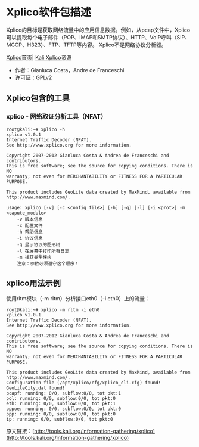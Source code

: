 # Xplico软件包描述

Xplico的目标是获取网络流量中的应用信息数据。例如，从pcap文件中，Xplico可以提取每个电子邮件（POP、IMAP和SMTP协议）、HTTP、VoIP呼叫（SIP、MGCP、H323）、FTP、TFTP等内容。 Xplico不是网络协议分析器。

[Xplico首页](http://www.xplico.org/)| [Kali Xplico资源](http://git.kali.org/gitweb/?p=packages/xplico.git;a=summary)

- 作者：Gianluca Costa，Andre de Franceschi
- 许可证：GPLv2

## Xplico包含的工具
### xplico - 网络取证分析工具（NFAT）
```
root@kali:~# xplico -h
xplico v1.0.1
Internet Traffic Decoder (NFAT).
See http://www.xplico.org for more information.

Copyright 2007-2012 Gianluca Costa & Andrea de Franceschi and contributors.
This is free software; see the source for copying conditions. There is NO
warranty; not even for MERCHANTABILITY or FITNESS FOR A PARTICULAR PURPOSE.

This product includes GeoLite data created by MaxMind, available from http://www.maxmind.com/.

usage: xplico [-v] [-c <config_file>] [-h] [-g] [-l] [-i <prot>] -m <capute_module>
    -v 版本信息
    -c 配置文件
    -h 帮助信息
    -i 协议信息
    -g 显示协议的图形树
    -l 在屏幕中打印所有日志
    -m 捕获类型模块
    注意：参数必须遵守这个顺序！
```
## xplico用法示例

使用rltm模块（-m rltm）分析接口eth0（-i eth0）上的流量：
```
root@kali:~# xplico -m rltm -i eth0
xplico v1.0.1
Internet Traffic Decoder (NFAT).
See http://www.xplico.org for more information.

Copyright 2007-2012 Gianluca Costa & Andrea de Franceschi and contributors.
This is free software; see the source for copying conditions. There is NO
warranty; not even for MERCHANTABILITY or FITNESS FOR A PARTICULAR PURPOSE.

This product includes GeoLite data created by MaxMind, available from http://www.maxmind.com/.
Configuration file (/opt/xplico/cfg/xplico_cli.cfg) found!
GeoLiteCity.dat found!
pcapf: running: 0/0, subflow:0/0, tot pkt:1
pol: running: 0/0, subflow:0/0, tot pkt:0
eth: running: 0/0, subflow:0/0, tot pkt:1
pppoe: running: 0/0, subflow:0/0, tot pkt:0
ppp: running: 0/0, subflow:0/0, tot pkt:0
ip: running: 0/0, subflow:0/0, tot pkt:0
```

原文链接：[http://tools.kali.org/information-gathering/xplico](http://tools.kali.org/information-gathering/xplico)
